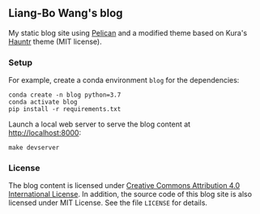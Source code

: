 ## Liang-Bo Wang's blog
My static blog site using [Pelican] and a modified theme based on Kura's [Hauntr] theme (MIT license).

[Pelican]: https://blog.getpelican.com/
[Hauntr]: https://kura.github.io/hauntr/


### Setup
For example, create a conda environment `blog` for the dependencies:

    conda create -n blog python=3.7
    conda activate blog
    pip install -r requirements.txt

Launch a local web server to serve the blog content at <http://localhost:8000>:

    make devserver

### License
The blog content is licensed under [Creative Commons Attribution 4.0 International License][CC BY 4.0]. In addition, the source code of this blog site is also licensed under MIT License. See the file `LICENSE` for details.

[CC BY 4.0]: https://creativecommons.org/licenses/by/4.0/
